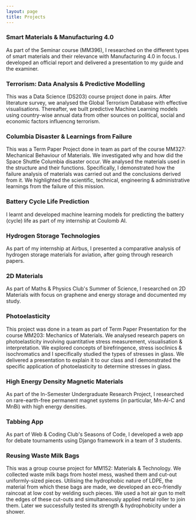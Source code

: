 ```yaml
---
layout: page
title: Projects
---
```

### Smart Materials & Manufacturing 4.0
As part of the Seminar course (MM396), I researched on the different types of smart materials and their relevance with Manufacturing 4.0 in focus. I developed an official report and delivered a presentation to my guide and the examiner.
### Terrorism: Data Analysis & Predictive Modelling
This was a Data Science (DS203) course project done in pairs. After literature survey, we analysed the Global Terrorism Database with effective visualisations. Thereafter, we built predictive Machine Learning models using country-wise annual data from other sources on political, social and economic factors influencng terrorism.
### Columbia Disaster & Learnings from Failure
This was a Term Paper Project done in team as part of the course MM327: Mechanical Behaviour of Materials. We investigated why and how did the Space Shuttle Columbia disaster occur. We analysed the materials used in the structure and their functions. Specifically, I demonstrated how the failure analysis of materials was carried out and the conclusions derived from it. We highlighted the scientific, technical, engineering & administrative learnings from the failure of this mission. 
### Battery Cycle Life Prediction
I learnt and developed machine learning models for predicting the battery (cycle) life as part of my internship at Coulomb AI.
### Hydrogen Storage Technologies
As part of my internship at Airbus, I presented a comparative analysis of hydrogen storage materials for aviation, after going through research papers.
### 2D Materials
As part of Maths & Physics Club's Summer of Science, I researched on 2D Materials with focus on graphene and energy storage and documented my study. 
### Photoelasticity
This project was done in a team as part of Term Paper Presentation for the course MM203: Mechanics of Materials. We analysed research papers on photoelasticity involving quantitative stress measurement, visualisation & interpretation. We explored concepts of birefringence, stress isoclinics & isochromatics and I specifically studied the types of stresses in glass. We delivered a presentation to explain it to our class and I demonstrated the specific application of photoelasticity to determine stresses in glass.
### High Energy Density Magnetic Materials
As part of the In-Semester Undergraduate Research Project, I researched on rare-earth-free permanent magnet systems (in particular, Mn-Al-C and MnBi) with high energy densities. 
### Tabbing App
As part of Web & Coding Club's Seasons of Code, I developed a web app for debate tournaments using Django framework in a team of 3 students. 
### Reusing Waste Milk Bags
This was a group course project for MM152: Materials & Technology. We collected waste milk bags from hostel mess, washed them and cut-out uniformly-sized pieces. Utilising the hydrophobic nature of LDPE, the material from which these bags are made, we developed an eco-friendly raincoat at low cost by welding such pieces. We used a hot air gun to melt the edges of these cut-outs and simultaneously applied metal roller to join them. Later we successfully tested its strength & hydrophobicity under a shower.  
